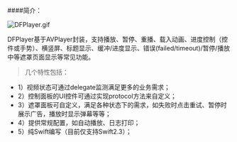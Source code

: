 ####简介：

![DFPlayer.gif](http://upload-images.jianshu.io/upload_images/636294-d73a7c9c5253736c.gif?imageMogr2/auto-orient/strip)

DFPlayer基于AVPlayer封装，支持播放、暂停、重播、载入动画、进度控制（控件或手势）、横竖屏、标题显示、缓冲/进度显示、错误(failed/timeout)/暂停/播放中等遮罩页面显示等常见功能。
> 几个特性包括：
- 1）视频状态可通过delegate监测满足更多的业务需求；
- 2）控制面板的UI控件可通过实现protocol方法来自定义；
- 3）遮罩面板可自定义，满足各种状态下的需求，如失败时点击重试、暂停时展示广告，播放时显示弹幕等等；
- 4）提供常规配置，如自动播放、日志打印；
- 5）纯Swift编写（目前仅支持Swift2.3）；
